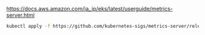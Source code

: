 https://docs.aws.amazon.com/ja_jp/eks/latest/userguide/metrics-server.html

```Bash
kubectl apply -f https://github.com/kubernetes-sigs/metrics-server/releases/latest/download/components.yaml
```